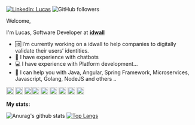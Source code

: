 
[![Linkedin: Lucas](https://img.shields.io/badge/-Lucas%20Souza-blue?style=flat-square&logo=Linkedin&logoColor=white&link=https://www.linkedin.com/in/lucasrsouza-ti/)](https://www.linkedin.com/in/lucasrsouza-ti/)
![GitHub followers](https://img.shields.io/github/followers/luccasdev?label=Follow&style=social)

Welcome, 

I'm Lucas, Software Developer at  <b>[idwall](https://www.idwall.co)</b>


- :id: I’m currently working on a idwall to help companies to digitally validate their users’ identities.
- :robot: I have experience with chatbots
- :computer: I have experience with Platform development...
- 💬 I can help you with Java, Angular, Spring Framework, Microservices, Javascript, Golang, NodeJS and others ..

<p align="left">
  <img src="https://devicons.github.io/devicon/devicon.git/icons/java/java-original-wordmark.svg" alt="java" width="20" height="20"/>
  <img src="https://devicons.github.io/devicon/devicon.git/icons/javascript/javascript-original.svg" alt="javascript" width="20" height="20"/> 
  <img src="https://devicons.github.io/devicon/devicon.git/icons/typescript/typescript-original.svg" alt="typescript" width="20" height="20"/><img src="https://devicons.github.io/devicon/devicon.git/icons/nodejs/nodejs-original-wordmark.svg" alt="nodejs" width="20" height="20"/> 
  <img src="https://devicons.github.io/devicon/devicon.git/icons/angular/angular.svg" alt="react" width="20" height="20"/>
  <img src="https://devicons.github.io/devicon/devicon.git/icons/redux/redux-original.svg" alt="redux" width="20" height="20"/> 
  <img src="https://www.vectorlogo.zone/logos/figma/figma-icon.svg" alt="figma" width="20" height="20"/> 
  <img 
src="https://www.vectorlogo.zone/logos/git-scm/git-scm-icon.svg" alt="git" width="20" height="20"/>
  <img src="https://devicons.github.io/devicon/devicon.git/icons/mongodb/mongodb-original-wordmark.svg" alt="mongodb" width="20" height="20"/> 
</p>

**My stats:**  

![Anurag's github stats](https://github-readme-stats.vercel.app/api?username=luccasdev&show_icons=true&theme=radical)
[![Top Langs](https://github-readme-stats.vercel.app/api/top-langs/?username=luccasdev&layout=compact&hide=jupyter%20notebook)](https://github.com/anuraghazra/github-readme-stats)
